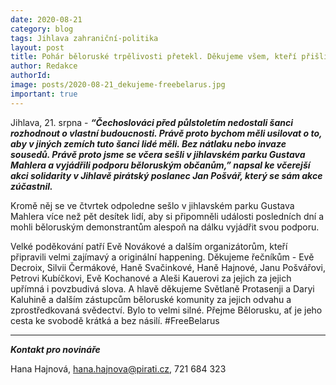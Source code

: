 ```yaml
---
date: 2020-08-21
category: blog
tags: Jihlava zahraniční-politika 
layout: post
title: Pohár běloruské trpělivosti přetekl. Děkujeme všem, kteří přišli vyjádřit svou podporu běloruským protestům za svobodu
author: Redakce
authorId:  
image: posts/2020-08-21_dekujeme-freebelarus.jpg
important: true
---
```


Jihlava, 21. srpna - ***“Čechoslováci před půlstoletím nedostali šanci rozhodnout o vlastní budoucnosti. Právě proto bychom měli usilovat o to, aby v jiných zemích tuto šanci lidé měli. Bez nátlaku nebo invaze sousedů. Právě proto jsme se včera sešli v jihlavském parku Gustava Mahlera a vyjádřili podporu běloruským občanům,” napsal ke včerejší akci solidarity v Jihlavě pirátský poslanec Jan Pošvář, který se sám akce zúčastnil.*** 

Kromě něj se ve čtvrtek odpoledne sešlo v jihlavském parku Gustava Mahlera více než pět desítek lidí, aby si připomněli události posledních dní a mohli běloruským demonstrantům alespoň na dálku vyjádřit svou podporu. 

Velké poděkování patří Evě Novákové a dalším organizátorům, kteří připravili velmi zajímavý a originální happening. Děkujeme řečníkům - Evě Decroix, Silvii Čermákové, Haně Svačinkové, Haně Hajnové, Janu Pošvářovi, Petrovi Kubíčkovi, Evě Kochanové a Aleši Kauerovi za jejich za jejich upřímná i povzbudivá slova. A hlavě děkujeme Světlaně Protasenji a Daryi Kaluhině a dalším zástupcům běloruské komunity za jejich odvahu a zprostředkovaná svědectví. Bylo to velmi silné. Přejme Bělorusku, ať je jeho cesta ke svobodě krátká a bez násilí. #FreeBelarus 

---

***Kontakt pro novináře***

Hana Hajnová, <hana.hajnova@pirati.cz>, 721 684 323

